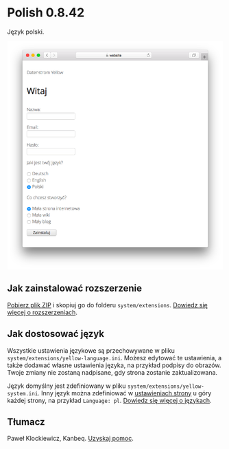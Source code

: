 # Polish 0.8.42

Język polski.

<p align="center"><img src="polish-screenshot.png?raw=true" alt="Zrzut ekranu"></p>

## Jak zainstalować rozszerzenie

[Pobierz plik ZIP](https://github.com/datenstrom/yellow-extensions/raw/main/downloads/polish.zip) i skopiuj go do folderu `system/extensions`. [Dowiedz się więcej o rozszerzeniach](https://github.com/annaesvensson/yellow-update).

## Jak dostosować język

Wszystkie ustawienia językowe są przechowywane w pliku `system/extensions/yellow-language.ini`. Możesz edytować te ustawienia, a także dodawać własne ustawienia języka, na przykład podpisy do obrazów. Twoje zmiany nie zostaną nadpisane, gdy strona zostanie zaktualizowana.

Język domyślny jest zdefiniowany w pliku `system/extensions/yellow-system.ini`. Inny język można zdefiniować w [ustawieniach strony](https://github.com/annaesvensson/yellow-core#settings-page) u góry każdej strony, na przykład `Language: pl`. [Dowiedz się więcej o językach](https://datenstrom.se/yellow/help/how-to-customise-a-language).

## Tłumacz

Paweł Klockiewicz, Kanbeq. [Uzyskaj pomoc](https://datenstrom.se/yellow/help/).
